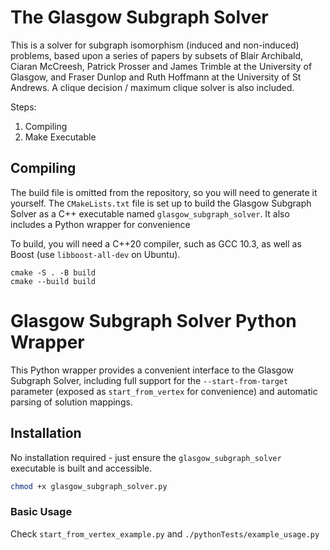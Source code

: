 The Glasgow Subgraph Solver
===========================

This is a solver for subgraph isomorphism (induced and non-induced) problems, based upon a series of
papers by subsets of Blair Archibald, Ciaran McCreesh, Patrick Prosser and James Trimble at the
University of Glasgow, and Fraser Dunlop and Ruth Hoffmann at the University of St Andrews. A clique
decision / maximum clique solver is also included.

Steps:
1. Compiling
2. Make Executable

Compiling
---------

The build file is omitted from the repository, so you will need to generate it yourself. The
`CMakeLists.txt` file is set up to build the Glasgow Subgraph Solver as a C++ executable named
`glasgow_subgraph_solver`. It also includes a Python wrapper for convenience

To build, you will need a C++20 compiler, such as GCC 10.3, as well as Boost (use
``libboost-all-dev`` on Ubuntu).

```shell
cmake -S . -B build
cmake --build build
```

# Glasgow Subgraph Solver Python Wrapper

This Python wrapper provides a convenient interface to the Glasgow Subgraph Solver, including full support for the `--start-from-target` parameter (exposed as `start_from_vertex` for convenience) and automatic parsing of solution mappings.

## Installation

No installation required - just ensure the `glasgow_subgraph_solver` executable is built and accessible.
```bash
chmod +x glasgow_subgraph_solver.py
```

### Basic Usage

Check `start_from_vertex_example.py` and `./pythonTests/example_usage.py`
